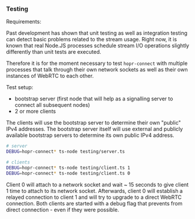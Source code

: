 ### Testing

Requirements:

Past development has shown that unit testing as well as integration testing can detect basic problems related to the stream usage. Right now, it is known that real Node.JS processes schedule stream I/O operations slightly differently than unit tests are executed.

Therefore it is for the moment necessary to test `hopr-connect` with multiple processes that talk through their own network sockets as well as their own instances of WebRTC to each other.

Test setup:
- bootstrap server (first node that will help as a signalling server to connect all subsequent nodes)
- 2 or more clients

The clients will use the bootstrap server to determine their own "public" IPv4 addresses. The bootstrap server itself will use external and publicly available bootstrap servers to determine its own public IPv4 address.

```sh
# server
DEBUG=hopr-connect* ts-node testing/server.ts

# clients
DEBUG=hopr-connect* ts-node testing/client.ts 1
DEBUG=hopr-connect* ts-node testing/client.ts 0
```

Client 0 will attach to a network socket and wait ~ 15 seconds to give client 1 time to attach to its network socket. Afterwards, client 0 will establish a relayed connection to client 1 and will try to upgrade to a direct WebRTC connection. Both clients are started with a debug flag that prevents from direct connection - even if they were possible.
